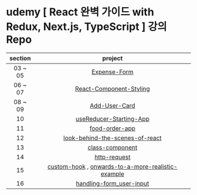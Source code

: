 # udemy [ React 완벽 가이드 with Redux, Next.js, TypeScript ] 강의 Repo

| section |                                                                                                    project                                                                                                    |
| :-----: | :-----------------------------------------------------------------------------------------------------------------------------------------------------------------------------------------------------------: |
| 03 ~ 05 |                                                                [Expense-Form](https://github.com/Anjiwoong/React-Study/tree/main/expense-form)                                                                |
| 06 ~ 07 |                                                     [React-Component-Styling](https://github.com/Anjiwoong/React-Study/tree/main/react-component-styling)                                                     |
| 08 ~ 09 |                                                               [Add-User-Card](https://github.com/Anjiwoong/React-Study/tree/main/add-user-card)                                                               |
|   10    |                                                     [useReducer-Starting-App](https://github.com/Anjiwoong/React-Study/tree/main/usereducer-starting-app)                                                     |
|   11    |                                                              [food-order-app](https://github.com/Anjiwoong/React-Study/tree/main/food-order-app)                                                              |
|   12    |                                             [look-behind-the-scenes-of-react](https://github.com/Anjiwoong/React-Study/tree/main/look-behind-the-scenes-of-react)                                             |
|   13    |                                                             [class-component](https://github.com/Anjiwoong/React-Study/tree/main/class-component)                                                             |
|   14    |                                                                [http-request](https://github.com/Anjiwoong/React-Study/tree/main/http-request)                                                                |
|   15    | [custom-hook](https://github.com/Anjiwoong/React-Study/tree/main/custom-hook) , [onwards-to-a-more-realistic-example](https://github.com/Anjiwoong/React-Study/tree/main/onwards-to-a-more-realistic-example) |
|   16   | [handling-form_user-input](https://github.com/Anjiwoong/React-Study/tree/main/handling-form_user-input) |
